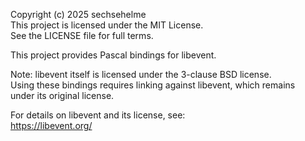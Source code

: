 Copyright (c) 2025 sechsehelme  
This project is licensed under the MIT License.  
See the LICENSE file for full terms.  

This project provides Pascal bindings for libevent.  

Note: libevent itself is licensed under the 3-clause BSD license.  
Using these bindings requires linking against libevent, which remains  
under its original license.  

For details on libevent and its license, see:  
https://libevent.org/

